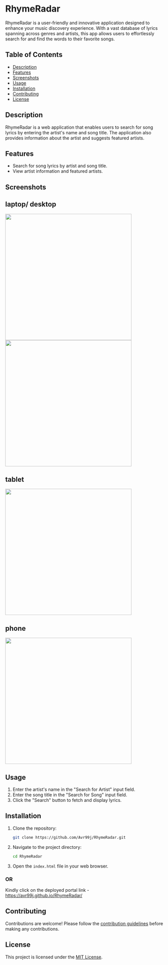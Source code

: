 # RhymeRadar

RhymeRadar is a user-friendly and innovative application designed to enhance your music discovery experience. With a vast database of lyrics spanning across genres and artists, this app allows users to effortlessly search for and find the words to their favorite songs.

## Table of Contents

- [Description](#description)
- [Features](#features)
- [Screenshots](#screenshots)
- [Usage](#usage)
- [Installation](#installation)
- [Contributing](#contributing)
- [License](#license)

## Description

RhymeRadar is a web application that enables users to search for song lyrics by entering the artist's name and song title. The application also provides information about the artist and suggests featured artists.

## Features

- Search for song lyrics by artist and song title.
- View artist information and featured artists.

## Screenshots

## laptop/ desktop

<img src="assets/images/screenshot_1.png" height = 400px>
<img src="assets/images/screenshot_2.png" height = 400px>

## tablet

<img src="assets/images/screenshot_tablet.png" height = 400px>

## phone

<img src="assets/images/screenshot_phone.png" height = 400px>

## Usage

1. Enter the artist's name in the "Search for Artist" input field.
2. Enter the song title in the "Search for Song" input field.
3. Click the "Search" button to fetch and display lyrics.

## Installation

1. Clone the repository:

   ```bash
   git clone https://github.com/Avr99j/RhymeRadar.git
   ```

2. Navigate to the project directory:

   ```bash
   cd RhymeRadar
   ```

3. Open the `index.html` file in your web browser.

### OR

Kindly click on the deployed portal link - https://avr99j.github.io/RhymeRadar/

## Contributing

Contributions are welcome! Please follow the [contribution guidelines](CONTRIBUTING.md) before making any contributions.

## License

This project is licensed under the [MIT License](LICENSE).
